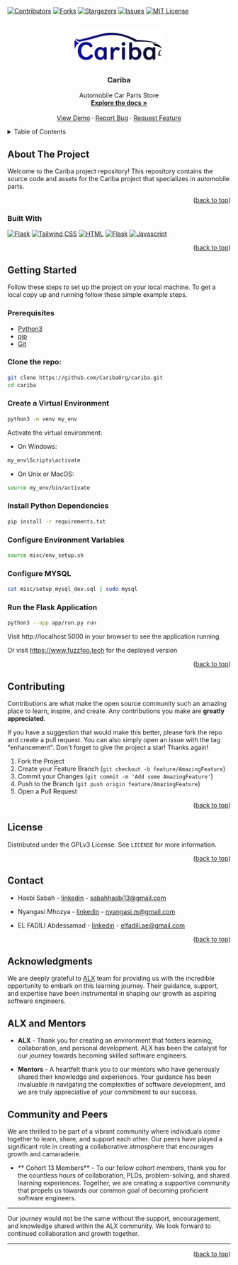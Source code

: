 <!-- Improved compatibility of back to top link: See: https://github.com/othneildrew/Best-README-Template/pull/73 -->
<a name="readme-top"></a>

[![Contributors][contributors-shield]][contributors-url]
[![Forks][forks-shield]][forks-url]
[![Stargazers][stars-shield]][stars-url]
[![Issues][issues-shield]][issues-url]
[![MIT License][license-shield]][license-url]


<!-- PROJECT LOGO -->
<br />
<div align="center">
  <a href="https://github.com/CaribaOrg/cariba">
    <img src="app/static/images/caribaSmall.png" alt="Logo" height="80">
  </a>

<h3 align="center">Cariba</h3>

  <p align="center">
    Automobile Car Parts Store
    <br />
    <a href="https://github.com/CaribaOrg/cariba"><strong>Explore the docs »</strong></a>
    <br />
    <br />
    <a href="https://www.fuzzfoo.tech/">View Demo</a>
    ·
    <a href="https://github.com/CaribaOrg/cariba/issues">Report Bug</a>
    ·
    <a href="https://github.com/CaribaOrg/cariba/issues">Request Feature</a>
  </p>
</div>



<!-- TABLE OF CONTENTS -->
<details>
  <summary>Table of Contents</summary>
  <ol>
    <li>
      <a href="#about-the-project">About The Project</a>
      <ul>
        <li><a href="#built-with">Built With</a></li>
      </ul>
    </li>
    <li>
      <a href="#getting-started">Getting Started</a>
      <ul>
        <li><a href="#prerequisites">Prerequisites</a></li>
        <li><a href="#installation">Clone the repo</a></li>
        <li><a href="#installation">Create a Virtual Environment</a></li>
        <li><a href="#installation">Install Python Dependencies</a></li>
        <li><a href="#installation">Configure Environment Variables</a></li>
        <li><a href="#installation">Install Python Dependencies</a></li>
        <li><a href="#installation">Configure MYSQL</a></li>
        <li><a href="#installation">Run the Flask Application</a></li>
      </ul>
    </li>
    <li><a href="#contributing">Contributing</a></li>
    <li><a href="#license">License</a></li>
    <li><a href="#contact">Contact</a></li>
    <li><a href="#acknowledgments">Acknowledgments</a></li>
  </ol>
</details>



<!-- ABOUT THE PROJECT -->
## About The Project


Welcome to the Cariba project repository! This repository contains the source code and assets for the Cariba project that specializes in automobile parts.

<p align="right">(<a href="#readme-top">back to top</a>)</p>



### Built With

[![Flask](https://img.shields.io/badge/flask-black?style=for-the-badge&logo=flask)](https://github.com/CaribaOrg/cariba)
[![Tailwind CSS](https://img.shields.io/badge/tailwindcss-black?style=for-the-badge&logo=tailwindcss)](https://github.com/CaribaOrg/cariba)
[![HTML](https://img.shields.io/badge/html-black?style=for-the-badge&logo=html5)](https://github.com/CaribaOrg/cariba)
[![Flask](https://img.shields.io/badge/flask-black?style=for-the-badge&logo=flask)](https://github.com/CaribaOrg/cariba)
[![Javascript](https://img.shields.io/badge/javascript-black?style=for-the-badge&logo=javascript)](https://github.com/CaribaOrg/cariba)

<p align="right">(<a href="#readme-top">back to top</a>)</p>



<!-- GETTING STARTED -->
## Getting Started

Follow these steps to set up the project on your local machine.
To get a local copy up and running follow these simple example steps.

### Prerequisites

- [Python3](https://www.python.org/)
- [pip](https://pip.pypa.io/en/stable/)
- [Git](https://git-scm.com/)

### Clone the repo:
```bash
git clone https://github.com/CaribaOrg/cariba.git
cd cariba
```

### Create a Virtual Environment
```bash
python3 -m venv my_env
```

Activate the virtual environment:
* On Windows:
```bash
my_env\Scripts\activate
```
* On Unix or MacOS:
```bash
source my_env/bin/activate
```

### Install Python Dependencies
```bash
pip install -r requirements.txt
```

### Configure Environment Variables
```bash
source misc/env_setup.sh
```

### Configure MYSQL
```bash
cat misc/setup_mysql_dev.sql | sudo mysql
```

### Run the Flask Application
```bash
python3 --app app/run.py run
```
Visit http://localhost:5000 in your browser to see the application running.

Or visit https://www.fuzzfoo.tech for the deployed version

<p align="right">(<a href="#readme-top">back to top</a>)</p>



<!-- CONTRIBUTING -->
## Contributing

Contributions are what make the open source community such an amazing place to learn, inspire, and create. Any contributions you make are **greatly appreciated**.

If you have a suggestion that would make this better, please fork the repo and create a pull request. You can also simply open an issue with the tag "enhancement".
Don't forget to give the project a star! Thanks again!

1. Fork the Project
2. Create your Feature Branch (`git checkout -b feature/AmazingFeature`)
3. Commit your Changes (`git commit -m 'Add some AmazingFeature'`)
4. Push to the Branch (`git push origin feature/AmazingFeature`)
5. Open a Pull Request

<p align="right">(<a href="#readme-top">back to top</a>)</p>



<!-- LICENSE -->
## License

Distributed under the GPLv3 License. See `LICENSE` for more information.

<p align="right">(<a href="#readme-top">back to top</a>)</p>



<!-- CONTACT -->
## Contact

- Hasbi Sabah - [linkedin](https://www.linkedin.com/in/sabahhasbi/) - sabahhasbi13@gmail.com

- Nyangasi Mhozya - [linkedin](https://www.linkedin.com/in/nyangasi-m-54467816b/) - nyangasi.m@gmail.com

- EL FADILI Abdessamad - [linkedin](www.linkedin.com/in/abdessamad-el-fadili) - elfadili.ae@gmail.com


<p align="right">(<a href="#readme-top">back to top</a>)</p>



<!-- ACKNOWLEDGMENTS -->
## Acknowledgments

We are deeply grateful to [ALX](https://www.alxafrica.com/blog/software-engineering-hard-vs-soft-skills/) team for providing us with the incredible opportunity to embark on this learning journey. Their guidance, support, and expertise have been instrumental in shaping our growth as aspiring software engineers.

## ALX and Mentors

- **ALX** - Thank you for creating an environment that fosters learning, collaboration, and personal development. ALX has been the catalyst for our journey towards becoming skilled software engineers.

- **Mentors** - A heartfelt thank you to our mentors who have generously shared their knowledge and experiences. Your guidance has been invaluable in navigating the complexities of software development, and we are truly appreciative of your commitment to our success.

## Community and Peers

We are thrilled to be part of a vibrant community where individuals come together to learn, share, and support each other. Our peers have played a significant role in creating a collaborative atmosphere that encourages growth and camaraderie.

- ** Cohort 13 Members** - To our fellow cohort members, thank you for the countless hours of collaboration, PLDs, problem-solving, and shared learning experiences. Together, we are creating a supportive community that propels us towards our common goal of becoming proficient software engineers.

---

Our journey would not be the same without the support, encouragement, and knowledge shared within the ALX community. We look forward to continued collaboration and growth together.

---

<p align="right">(<a href="#readme-top">back to top</a>)</p>



<!-- MARKDOWN LINKS & IMAGES -->
<!-- https://www.markdownguide.org/basic-syntax/#reference-style-links -->
[contributors-shield]: https://img.shields.io/github/contributors/CaribaOrg/cariba.svg?style=for-the-badge
[contributors-url]: https://github.com/CaribaOrg/cariba/graphs/contributors
[forks-shield]: https://img.shields.io/github/forks/CaribaOrg/cariba.svg?style=for-the-badge
[forks-url]: https://github.com/CaribaOrg/cariba/network/members
[stars-shield]: https://img.shields.io/github/stars/CaribaOrg/cariba.svg?style=for-the-badge
[stars-url]: https://github.com/CaribaOrg/cariba/stargazers
[issues-shield]: https://img.shields.io/github/issues/CaribaOrg/cariba.svg?style=for-the-badge
[issues-url]: https://github.com/CaribaOrg/cariba/issues
[license-shield]: https://img.shields.io/github/license/CaribaOrg/cariba.svg?style=for-the-badge
[license-url]: https://github.com/CaribaOrg/cariba/blob/master/LICENSE
[linkedin-shield]: https://img.shields.io/badge/-LinkedIn-black.svg?style=for-the-badge&logo=linkedin&colorB=555
[linkedin-url]: https://linkedin.com/in/linkedin_username
[product-screenshot]: images/screenshot.png
